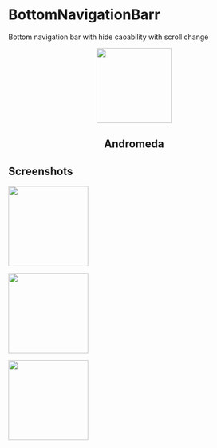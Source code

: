 # BottomNavigationBarr
Bottom navigation bar with hide caoability with scroll change

<p align="center"><a href="#"><img src="https://drive.google.com/uc?export=download&id=12m0YJCJe7335z41tSRU3-8cNyTM7cnWO" width="150"></a></p> 
<h2 align="center"><b>Andromeda</b></h2>
<h4 align="center"></h4>

## Screenshots

[<img src="https://drive.google.com/uc?export=download&id=12fDztOK5ifDDPwsS9gvAbPx2MeAlC2Pl" width=160>](https://drive.google.com/uc?export=download&id=12fDztOK5ifDDPwsS9gvAbPx2MeAlC2Pl)

 [<img src="https://drive.google.com/uc?export=download&id=12hPzwkaHQMC7rYJFV216KHmk1iojez1J" width=160>](https://drive.google.com/uc?export=download&id=12hPzwkaHQMC7rYJFV216KHmk1iojez1J)
 
[<img src="https://drive.google.com/uc?export=download&id=12lHlyWb5_-4blScf3SqQfgSC7jpqo0OY" width=160>](https://drive.google.com/uc?export=download&id=12lHlyWb5_-4blScf3SqQfgSC7jpqo0OY)
 
